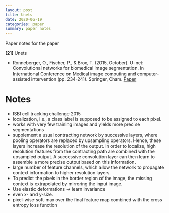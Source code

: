 ```yaml
---
layout: post
title: Unets
date: 2020-06-19
categories: paper
summary: paper notes
---
```

Paper notes for the paper

**[21]** Unets
- Ronneberger, O., Fischer, P., & Brox, T. (2015, October). U-net: Convolutional networks for biomedical image segmentation. In International Conference on Medical image computing and computer-assisted intervention (pp. 234-241). Springer, Cham. [Paper](https://arxiv.org/pdf/1505.04597.pdf)

# Notes

- ISBI cell tracking challenge 2015 
- localization, i.e., a class label is supposed to be assigned to each pixel.
- works with very few training images and yields more precise segmentations
- supplement a usual contracting network by successive layers, where pooling operators are replaced by upsampling operators. Hence, these layers increase the resolution of the output. In order to localize, high resolution features from the contracting path are combined with the upsampled output. A successive convolution layer can then learn to assemble a more precise output based on this information.
-  large number of feature channels, which allow the network to propagate context information to higher resolution layers.
- To predict the pixels in the border region of the image, the missing context is extrapolated by mirroring the input image.
- Use elastic deformations -> learn invariance
-  even x- and y-size.
-  pixel-wise soft-max over the final feature map combined with the cross entropy loss function

